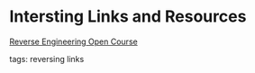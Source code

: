 # Intersting Links and Resources

[Reverse Engineering Open Course](http://martin.uy/blog/projects/reverse-engineering/)

tags: reversing links
